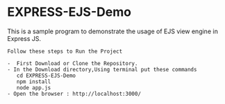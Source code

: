 # EXPRESS-EJS-Demo

This is a sample program to demonstrate the usage of EJS view engine in Express JS.


` Follow these steps to Run the Project `

```
-  First Download or Clone the Repository.
- In the Download directory,Using terminal put these commands 
   cd EXPRESS-EJS-Demo
   npm install
   node app.js
- Open the browser : http://localhost:3000/


```

